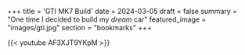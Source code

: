 +++
title = 'GTI MK7 Build'
date = 2024-03-05
draft = false
summary = "One time I decided to build my _dream_ car"
featured_image = "images/gti.jpg"
section = "bookmarks"
+++

{{< youtube AF3XJT9YKpM >}}
